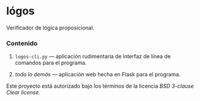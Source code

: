 # lógos

Verificador de lógica proposicional.

### Contenido

1. `logos-cli.py` — aplicación rudimentaria de interfaz de línea de comandos
para el programa.

2. _todo lo demás_ — aplicación web hecha en Flask para el programa.

Este proyecto está autorizado bajo los términos de la licencia _BSD 3-clause
Clear license._
